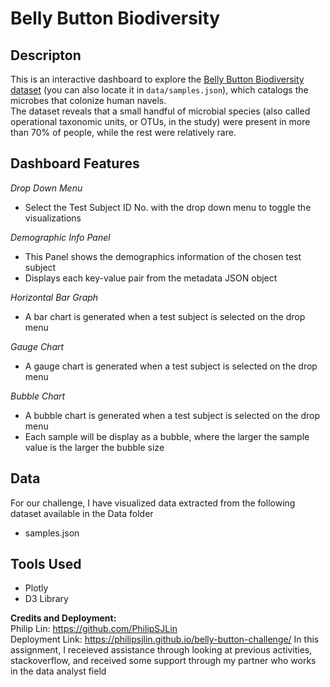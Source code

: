 # Belly Button Biodiversity

## **Descripton**
This is an interactive dashboard to explore the [Belly Button Biodiversity dataset](https://github.com/PhilipSJLin/belly-button-challenge/blob/main/Data/samples.json) (you can also locate it in `data/samples.json`), which catalogs the microbes that colonize human navels. <br/>
The dataset reveals that a small handful of microbial species (also called operational taxonomic units, or OTUs, in the study) were present in more than 70% of people, while the rest were relatively rare.<br/>

## **Dashboard Features**
 *Drop Down Menu*
  - Select the Test Subject ID No. with the drop down menu to toggle the visualizations
  
  *Demographic Info Panel*
  - This Panel shows the demographics information of the chosen test subject
  - Displays each key-value pair from the metadata JSON object
  
  *Horizontal Bar Graph*
  - A bar chart is generated when a test subject is selected on the drop menu

  *Gauge Chart*
  - A gauge chart is generated when a test subject is selected on the drop menu
  
  *Bubble Chart*
  - A bubble chart is generated when a test subject is selected on the drop menu
  - Each sample will be display as a bubble, where the larger the sample value is the larger the bubble size

## **Data**
For our challenge, I have visualized data extracted from the following dataset available in the Data folder <br/>
   * samples.json <br/>

## **Tools Used**
*  Plotly<br/>
*  D3 Library<br/>

**Credits and Deployment:** <br/>
Philip Lin: https://github.com/PhilipSJLin <br/>
Deployment Link: https://philipsjlin.github.io/belly-button-challenge/
In this assignment, I receieved assistance through looking at previous activities, stackoverflow, and received some support through my partner who works in the data analyst field


